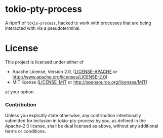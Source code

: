# tokio-pty-process

A ripoff of `tokio-process`, hacked to work with processes that are being
interacted with via a pseudoterminal.

# License

This project is licensed under either of

 * Apache License, Version 2.0, ([LICENSE-APACHE](LICENSE-APACHE) or
   http://www.apache.org/licenses/LICENSE-2.0)
 * MIT license ([LICENSE-MIT](LICENSE-MIT) or
   http://opensource.org/licenses/MIT)

at your option.

### Contribution

Unless you explicitly state otherwise, any contribution intentionally submitted
for inclusion in tokio-pty-process by you, as defined in the Apache-2.0 license, shall be
dual licensed as above, without any additional terms or conditions.
